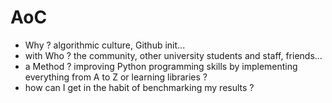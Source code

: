 # AoC

- Why ? algorithmic culture, Github init...
- with Who ? the community, other university students and staff, friends...
- a Method ? improving Python programming skills by implementing everything from A to Z or learning libraries ?
- how can I get in the habit of benchmarking my results ?
